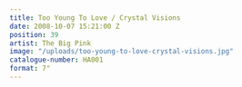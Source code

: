```yaml
---
title: Too Young To Love / Crystal Visions
date: 2008-10-07 15:21:00 Z
position: 39
artist: The Big Pink
image: "/uploads/too-young-to-love-crystal-visions.jpg"
catalogue-number: HA001
format: 7"
---
```



